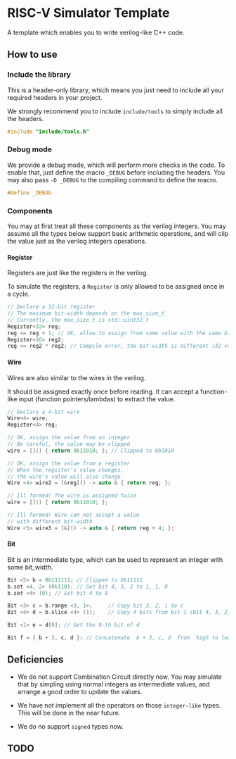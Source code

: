# RISC-V Simulator Template

A template which enables you to write verilog-like C++ code.

## How to use

### Include the library

This is a header-only library, which means you just need to include all your required headers in your project.

We strongly recommend you to include `include/tools` to simply include all the headers.

```cpp
#include "include/tools.h"
```

### Debug mode

We provide a debug mode, which will perform more checks in the code. To enable that,
just define the macro `_DEBUG` before including the headers.
You may also pass `-D _DEBUG` to the compiling command to define the macro.

```cpp
#define _DEBUG
```

### Components

You may at first treat all these components as the verilog integers.
You may assume all the types below support basic arithmetic operations,
and will clip the value just as the verilog integers operations.

#### Register

Registers are just like the registers in the verilog.

To simulate the registers, a `Register` is only allowed to be assigned once in a cycle.

```cpp
// Declare a 32-bit register
// The maximum bit-width depends on the max_size_t
// Currently, the max_size_t is std::uint32_t
Register<32> reg;
reg <= reg + 1; // OK, allow to assign from some value with the same bit-width
Register<16> reg2;
reg <= reg2 * reg2; // Compile error, the bit-width is different (32 vs 16)
```

#### Wire

Wires are also similar to the wires in the verilog.

It should be assigned exactly once before reading.
It can accept a function-like input (function pointers/lambdas) to extract the value.

```cpp
// Declare a 4-bit wire
Wire<4> wire;
Register<4> reg;

// OK, assign the value from an integer
// Be careful, the value may be clipped
wire = []() { return 0b11010; }; // Clipped to 0b1010

// OK, assign the value from a register
// When the register's value changes,
// the wire's value will also change
Wire <4> wire2 = [&reg]() -> auto & { return reg; };

// Ill formed! The wire is assigned twice
wire = []() { return 0b11010; };

// Ill formed! Wire can not accept a value
// with different bit-width
Wire <5> wire3 = [&]() -> auto & { return reg + 4; };
```

#### Bit

Bit is an intermediate type, which can be used to represent an integer with some bit_width.

```cpp
Bit <5> b = 0b111111; // Clipped to 0b11111
b.set <4, 2> (0b110); // Set bit 4, 3, 2 to 1, 1, 0
b.set <4> (0); // Set bit 4 to 0

Bit <3> c = b.range <3, 1>;     // Copy bit 3, 2, 1 to c
Bit <4> d = b.slice <4> (1);    // Copy 4 bits from bit 1 (bit 4, 3, 2, 1) to d

Bit <1> e = d[0]; // Get the 0-th bit of d

Bit f = { b + 3, c, d }; // Concatenate  b + 3, c, d  from  high to low

```

## Deficiencies

- We do not support Combination Circuit directly now. You may simulate that by simpling using normal integers as intermediate values, and arrange a good order to update the values.

- We have not implement all the operators on those `integer-like` types. This will be done in the near future.

- We do no support `signed` types now.

## TODO
